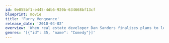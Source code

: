 ```yaml
---
id: 0e055bf1-e445-4db6-920b-634668bf13cf
blueprint: movie
title: 'Furry Vengeance'
release_date: '2010-04-02'
overview: 'When real estate developer Dan Sanders finalizes plans to level a swath of pristine Oregon forest to make way for a soulless housing subdivision, a band of woodland creatures rises up to throw a monkey wrench into the greedy scheme. Just how much mischief from the furry critters can the businessman take before he calls it quits?'
genres: '[{"id": 35, "name": "Comedy"}]'
---
```

